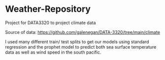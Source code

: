# Weather-Repository

Project for DATA3320 to project climate data

Source of data: https://github.com/galenegan/DATA-3320/tree/main/climate

I used many different train/ test splits to get our models using standard regression and the prophet model to predict both sea surface temperature data as well as wind speed in the south pacific.
